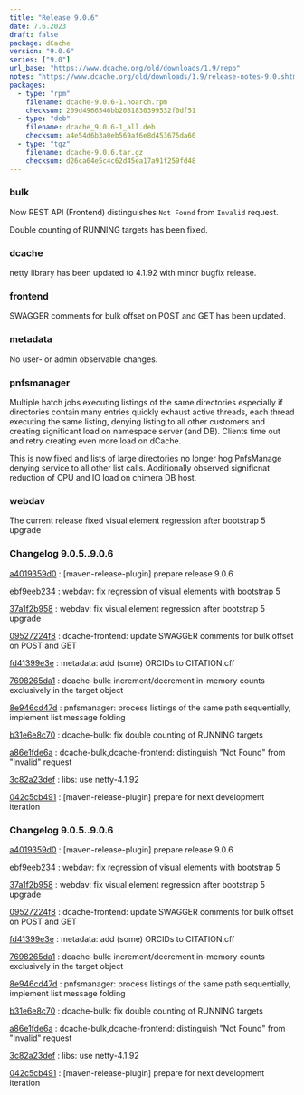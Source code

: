```yaml
---
title: "Release 9.0.6"
date: 7.6.2023
draft: false
package: dCache
version: "9.0.6"
series: ["9.0"]
url_base: "https://www.dcache.org/old/downloads/1.9/repo"
notes: "https://www.dcache.org/old/downloads/1.9/release-notes-9.0.shtml"
packages:
  - type: "rpm"
    filename: dcache-9.0.6-1.noarch.rpm
    checksum: 209d4966546bb2081830399532f0df51
  - type: "deb"
    filename: dcache_9.0.6-1_all.deb
    checksum: a4e54d6b3a0eb569af6e8d453675da60
  - type: "tgz"
    filename: dcache-9.0.6.tar.gz
    checksum: d26ca64e5c4c62d45ea17a91f259fd48
---
```


### bulk

Now REST API (Frontend) distinguishes `Not Found` from `Invalid` request.

 Double counting of RUNNING targets has been fixed.

### dcache

netty library has been updated to 4.1.92 with minor bugfix release.

### frontend

 SWAGGER comments for bulk offset on POST and GET has been updated.

### metadata

No user- or admin observable changes.

### pnfsmanager

Multiple batch jobs executing listings of the same directories especially if directories contain many entries quickly exhaust active threads, 
each thread executing the same listing, denying listing to all other customers and creating significant load on namespace server (and DB).
 Clients time out and retry creating even more load on dCache.

This is now fixed and lists of large directories no longer hog PnfsManage denying service to all other list calls. 
Additionally observed significnat reduction of CPU and IO load on chimera DB host. 

### webdav

The current release fixed visual element regression after bootstrap 5 upgrade


### Changelog 9.0.5..9.0.6

<!-- git log 9.0.5..9.0.6 -no-merges -format='[%h](https://github.com/dcache/dcache/commit/%H)%n:   %s%n' -->

[a4019359d0](https://github.com/dcache/dcache/commit/a4019359d0deb5af1eb2409f91eff54f3de68035)
:   [maven-release-plugin] prepare release 9.0.6

[ebf9eeb234](https://github.com/dcache/dcache/commit/ebf9eeb2340e8a8cc97ae8e6fc9e34b5ba322d9c)
:   webdav: fix regression of visual elements with bootstrap 5

[37a1f2b958](https://github.com/dcache/dcache/commit/37a1f2b958fe15e6b09b14994c52254239262c7a)
:   webdav: fix visual element regression after bootstrap 5 upgrade

[09527224f8](https://github.com/dcache/dcache/commit/09527224f8a0fb4a9e5285395c7a27d5150d0501)
:   dcache-frontend: update SWAGGER comments for bulk offset on POST and GET

[fd41399e3e](https://github.com/dcache/dcache/commit/fd41399e3edf9fb2ca198b87e208d381ee7fda36)
:   metadata: add (some) ORCIDs to CITATION.cff

[7698265da1](https://github.com/dcache/dcache/commit/7698265da1030910996749d6f6cba3c8a15a19eb)
:   dcache-bulk: increment/decrement in-memory counts exclusively in the target object

[8e946cd47d](https://github.com/dcache/dcache/commit/8e946cd47dd3aab70783695cce3cbed3c3eb2d98)
:   pnfsmanager: process listings of the same path sequentially, implement list message folding

[b31e6e8c70](https://github.com/dcache/dcache/commit/b31e6e8c70ce6759df78aae620e1feecbfcac89d)
:   dcache-bulk: fix double counting of RUNNING targets

[a86e1fde6a](https://github.com/dcache/dcache/commit/a86e1fde6a12f8cf7d7635bf5f6149baf09b88dc)
:   dcache-bulk,dcache-frontend: distinguish "Not Found" from "Invalid" request

[3c82a23def](https://github.com/dcache/dcache/commit/3c82a23def252b3a538e33b098a09728fffac2f8)
:   libs: use netty-4.1.92

[042c5cb491](https://github.com/dcache/dcache/commit/042c5cb491e3e06c8cf01f34a48dc09319353531)
:   [maven-release-plugin] prepare for next development iteration


### #


### Changelog 9.0.5..9.0.6

<!-- git log 9.0.5..9.0.6 -no-merges -format='[%h](https://github.com/dcache/dcache/commit/%H)%n:   %s%n' -->

[a4019359d0](https://github.com/dcache/dcache/commit/a4019359d0deb5af1eb2409f91eff54f3de68035)
:   [maven-release-plugin] prepare release 9.0.6

[ebf9eeb234](https://github.com/dcache/dcache/commit/ebf9eeb2340e8a8cc97ae8e6fc9e34b5ba322d9c)
:   webdav: fix regression of visual elements with bootstrap 5

[37a1f2b958](https://github.com/dcache/dcache/commit/37a1f2b958fe15e6b09b14994c52254239262c7a)
:   webdav: fix visual element regression after bootstrap 5 upgrade

[09527224f8](https://github.com/dcache/dcache/commit/09527224f8a0fb4a9e5285395c7a27d5150d0501)
:   dcache-frontend: update SWAGGER comments for bulk offset on POST and GET

[fd41399e3e](https://github.com/dcache/dcache/commit/fd41399e3edf9fb2ca198b87e208d381ee7fda36)
:   metadata: add (some) ORCIDs to CITATION.cff

[7698265da1](https://github.com/dcache/dcache/commit/7698265da1030910996749d6f6cba3c8a15a19eb)
:   dcache-bulk: increment/decrement in-memory counts exclusively in the target object

[8e946cd47d](https://github.com/dcache/dcache/commit/8e946cd47dd3aab70783695cce3cbed3c3eb2d98)
:   pnfsmanager: process listings of the same path sequentially, implement list message folding

[b31e6e8c70](https://github.com/dcache/dcache/commit/b31e6e8c70ce6759df78aae620e1feecbfcac89d)
:   dcache-bulk: fix double counting of RUNNING targets

[a86e1fde6a](https://github.com/dcache/dcache/commit/a86e1fde6a12f8cf7d7635bf5f6149baf09b88dc)
:   dcache-bulk,dcache-frontend: distinguish "Not Found" from "Invalid" request

[3c82a23def](https://github.com/dcache/dcache/commit/3c82a23def252b3a538e33b098a09728fffac2f8)
:   libs: use netty-4.1.92

[042c5cb491](https://github.com/dcache/dcache/commit/042c5cb491e3e06c8cf01f34a48dc09319353531)
:   [maven-release-plugin] prepare for next development iteration

